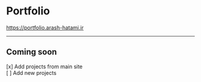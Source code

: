 # Portfolio

https://portfolio.arash-hatami.ir

---

## Coming soon

[x] Add projects from main site  
[ ] Add new projects
